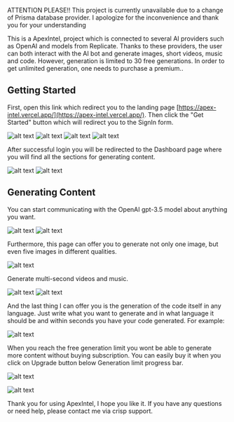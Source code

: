 ATTENTION PLEASE!!
This project is currently unavailable due to a change of Prisma database provider. 
I apologize for the inconvenience and thank you for your understanding



This is a ApexIntel, project which is connected to several AI providers such as OpenAI and models from Replicate. Thanks to these providers, the user can both interact with the AI bot and generate images, short videos, music and code. However, generation is limited to 30 free generations. In order to get unlimited generation, one needs to purchase a premium..

## Getting Started

First, open this link which redirect you to the landing page [https://apex-intel.vercel.app/](https://apex-intel.vercel.app/). Then click the "Get Started" button which will redirect you to the SignIn form.

![alt text](public/screenshots/Landingpage.png)
![alt text](public/screenshots/Testimonilas01.png)
![alt text](public/screenshots/Testimonials02.png)
![alt text](public/screenshots/Testimonials03.png)

After successful login you will be redirected to the Dashboard page where you will find all the sections for generating content.

![alt text](public/screenshots/darkmode.png)
![alt text](public/screenshots/lightmode.png)

## Generating Content
You can start communicating with the OpenAI gpt-3.5 model about anything you want. 

![alt text](public/screenshots/empty.png)
![alt text](public/screenshots/conversation.png)

Furthermore, this page can offer you to generate not only one image, but even five images in different qualities. 

![alt text](public/screenshots/photos.png)

Generate multi-second videos and music. 

![alt text](public/screenshots/video.png)
![alt text](public/screenshots/music.png)

And the last thing I can offer you is the generation of the code itself in any language. Just write what you want to generate and in what language it should be and within seconds you have your code generated. 
For example:

![alt text](public/screenshots/code.png)

When you reach the free generation limit you wont be able to generate more content without buying subscription. You can easily buy it when you click on Upgrade button below Generation limit progress bar.

![alt text](<public/screenshots/upgrade button.png>)

![alt text](public/screenshots/upgrade.png)

Thank you for using ApexIntel, I hope you like it. If you have any questions or need help, please contact me via crisp support.
